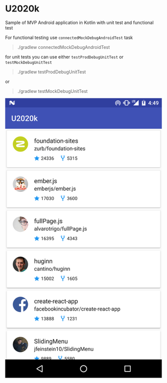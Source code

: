 # U2020k
Sample of MVP Android application in Kotlin with unit test and functional test


For functional testing use `connectedMockDebugAndroidTest` task

> ./gradlew connectedMockDebugAndroidTest

for unit tests you can use either `testProdDebugUnitTest` or `testMockDebugUnitTest`

 > ./gradlew testProdDebugUnitTest

 or

> ./gradlew testMockDebugUnitTest


![Screenshot](https://raw.githubusercontent.com/charafau/U2020k/master/screenshot.png)
